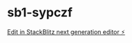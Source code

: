 # sb1-sypczf

[Edit in StackBlitz next generation editor ⚡️](https://stackblitz.com/~/github.com/hamzaofthedesert/sb1-sypczf)